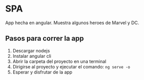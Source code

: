 # SPA

App hecha en angular. Muestra algunos heroes de Marvel y DC.

## Pasos para correr la app

1. Descargar nodejs
2. Instalar angular cli
3. Abrir la carpeta del proyecto en una terminal
4. Dirigirse al proyecto y ejecutar el comando: ```ng serve -o```
5. Esperar y disfrutar de la app
